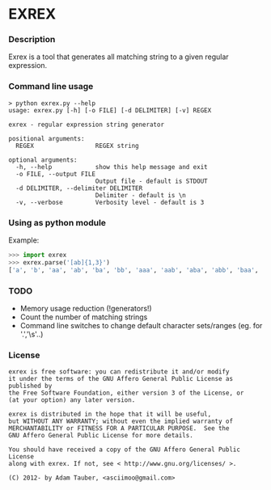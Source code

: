 EXREX
=====

### Description

Exrex is a tool that generates all matching string to a given regular expression.

### Command line usage

```
> python exrex.py --help
usage: exrex.py [-h] [-o FILE] [-d DELIMITER] [-v] REGEX

exrex - regular expression string generator

positional arguments:
  REGEX                 REGEX string

optional arguments:
  -h, --help            show this help message and exit
  -o FILE, --output FILE
                        Output file - default is STDOUT
  -d DELIMITER, --delimiter DELIMITER
                        Delimiter - default is \n
  -v, --verbose         Verbosity level - default is 3
```

### Using as python module

Example:

```python
>>> import exrex
>>> exrex.parse('[ab]{1,3}')
['a', 'b', 'aa', 'ab', 'ba', 'bb', 'aaa', 'aab', 'aba', 'abb', 'baa', 'bab', 'bba', 'bbb']
```

### TODO

 * Memory usage reduction (!generators!)
 * Count the number of matching strings
 * Command line switches to change default character sets/ranges (eg. for '.','\s'..)


### License

```
exrex is free software: you can redistribute it and/or modify
it under the terms of the GNU Affero General Public License as published by
the Free Software Foundation, either version 3 of the License, or
(at your option) any later version.

exrex is distributed in the hope that it will be useful,
but WITHOUT ANY WARRANTY; without even the implied warranty of
MERCHANTABILITY or FITNESS FOR A PARTICULAR PURPOSE.  See the
GNU Affero General Public License for more details.

You should have received a copy of the GNU Affero General Public License
along with exrex. If not, see < http://www.gnu.org/licenses/ >.

(C) 2012- by Adam Tauber, <asciimoo@gmail.com>
```

